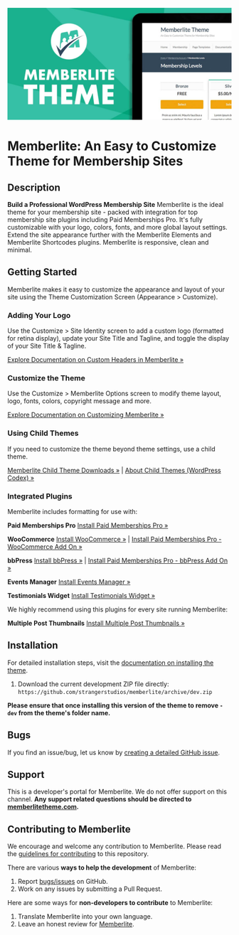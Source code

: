 ![Memberlite Theme](https://github.com/strangerstudios/memberlite/blob/dev/images/memberlite-banner.jpg)

# Memberlite: An Easy to Customize Theme for Membership Sites

## Description

**Build a Professional WordPress Membership Site**
Memberlite is the ideal theme for your membership site - packed with integration for top membership site plugins including Paid Memberships Pro. It's fully customizable with your logo, colors, fonts, and more global layout settings. Extend the site appearance further with the Memberlite Elements and Memberlite Shortcodes plugins. Memberlite is responsive, clean and minimal.

## Getting Started

Memberlite makes it easy to customize the appearance and layout of your site using the Theme Customization Screen (Appearance > Customize).

### Adding Your Logo
Use the Customize > Site Identity screen to add a custom logo (formatted for retina display), update your Site Title and Tagline, and toggle the display of your Site Title & Tagline.

[Explore Documentation on Custom Headers in Memberlite »](http://www.memberlitetheme.com/documentation/site-branding/)

### Customize the Theme
Use the Customize > Memberlite Options screen to modify theme layout, logo, fonts, colors, copyright message and more.

[Explore Documentation on Customizing Memberlite »](http://memberlitetheme.com/documentation/customize/)

### Using Child Themes
If you need to customize the theme beyond theme settings, use a child theme.

[Memberlite Child Theme Downloads »](https://memberlitetheme.com/themes/) | [About Child Themes (WordPress Codex) »](https://developer.wordpress.org/themes/advanced-topics/child-themes/)

### Integrated Plugins
Memberlite includes formatting for use with:

**Paid Memberships Pro**
[Install Paid Memberships Pro »](http://www.paidmembershipspro.com/documentation/download/)

**WooCommerce**
[Install WooCommerce »](https://wordpress.org/plugins/woocommerce/) | [Install Paid Memberships Pro - WooCommerce Add On »](https://wordpress.org/plugins/pmpro-woocommerce/)

**bbPress**
[Install bbPress »](https://wordpress.org/plugins/bbpress/) | [Install Paid Memberships Pro - bbPress Add On »](https://wordpress.org/plugins/pmpro-bbpress/)

**Events Manager**
[Install Events Manager »](https://wordpress.org/plugins/events-manager/)

**Testimonials Widget**
[Install Testimonials Widget »](https://wordpress.org/plugins/testimonials-widget/)

We highly recommend using this plugins for every site running Memberlite:

**Multiple Post Thumbnails**
[Install Multiple Post Thumbnails »](https://wordpress.org/plugins/multiple-post-thumbnails/)

## Installation ##
For detailed installation steps, visit the [documentation on installing the theme](https://memberlitetheme.com/documentation/).

1. Download the current development ZIP file directly: `https://github.com/strangerstudios/memberlite/archive/dev.zip`

**Please ensure that once installing this version of the theme to remove `-dev` from the theme's folder name.**

## Bugs ##
If you find an issue/bug, let us know by [creating a detailed GitHub issue](https://github.com/strangerstudios/memberlite/issues/new/choose).

## Support ##
This is a developer's portal for Memberlite. We do not offer support on this channel. **Any support related questions should be directed to [memberlitetheme.com](https://memberlitetheme.com).**

## Contributing to Memberlite ##
We encourage and welcome any contribution to Memberlite. Please read the [guidelines for contributing](https://github.com/strangerstudios/memberlite/blob/dev/.github/CONTRIBUTING.md) to this repository.

There are various **ways to help the development** of Memberlite:

1. Report [bugs/issues](https://github.com/strangerstudios/memberlite/issues/new/choose) on GitHub.
2. Work on any issues by submitting a Pull Request.

Here are some ways for **non-developers to contribute** to Memberlite:

1. Translate Memberlite into your own language.
2. Leave an honest review for [Memberlite](https://wordpress.org/support/theme/memberlite/reviews/).
